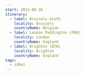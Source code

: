 ```yaml
---
start: 2013-08-26
itinerary:
  - label: Brussels-South
    locality: Brussels
    countryName: Belgium
  - label: London Paddington (PAD)
    locality: London
    countryName: England
  - label: Brighton (BTN)
    locality: Brighton
    countryName: England
tags:
  - i4Re1
---
```

